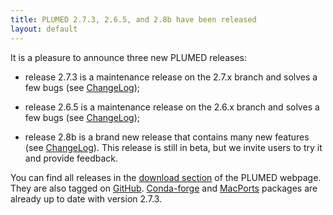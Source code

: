 ```yaml
---
title: PLUMED 2.7.3, 2.6.5, and 2.8b have been released 
layout: default
---
```


It is a pleasure to announce three new PLUMED releases:

- release 2.7.3 is a maintenance release on the 2.7.x branch and solves a few bugs (see [ChangeLog](https://www.plumed.org/doc-v2.7/user-doc/html/_c_h_a_n_g_e_s-2-7.html));

- release 2.6.5 is a maintenance release on the 2.6.x branch and solves a few bugs (see [ChangeLog](https://www.plumed.org/doc-v2.7/user-doc/html/_c_h_a_n_g_e_s-2-6.html));

- release 2.8b is a brand new release that contains many new features (see [ChangeLog](https://www.plumed.org/doc-v2.8/user-doc/html/_c_h_a_n_g_e_s-2-8.html)). This release is still in beta, but we invite users to try it and provide feedback.

You can find all releases in the [download section](https://www.plumed.org/download) of the PLUMED webpage. They are also tagged on [GitHub](https://github.com/plumed/plumed2/tags). [Conda-forge](https://anaconda.org/conda-forge/plumed) and [MacPorts](https://ports.macports.org/port/plumed/) packages are already up to date with version 2.7.3.

